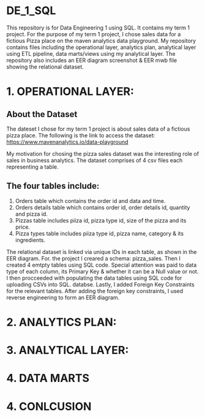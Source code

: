 # DE_1_SQL

This repository is for Data Engineering 1 using SQL. It contains my term 1 project. For the purpose of my term 1 project, I chose sales data for a fictious Pizza place on the maven analytics data playground. My repository contains files including the operational layer, analytics plan, analytical layer using ETL pipeline, data marts/views using my analytical layer. The repository also includes an EER diagram screenshot & EER mwb file showing the relational dataset. 

# 1. OPERATIONAL LAYER:

## About the Dataset
The dateset I chose for my term 1 project is about sales data of a fictious pizza place. The following is the link to access the dataset: https://www.mavenanalytics.io/data-playground

My motivation for chosing the pizza sales dataset was the interesting role of sales in business analytics. The dataset comprises of 4 csv files each 
representing a table. 

## The four tables include:

1. Orders table which contains the order id and data and time.
2. Orders details table which contains order id, order details id, quantity and pizza id.
3. Pizzas table includes piiza id, pizza type id, size of the pizza and its price.
4. Pizza types table includes piiza type id, pizza name, category & its ingredients.

The relational dataset is linked via unique IDs in each table, as shown in the EER diagram. For. the project I creared a schema: pizza_sales. Then I created 4 emtpty tables using SQL code. Special attention was paid to data type of each column, its Primary Key & whether it can be a Null value or not. I then procceeded with populating the data tables using SQL code for uploading CSVs into SQL. databse. Lastly, I added Foreign Key Constraints for the relevant tables. After adding the foreign key constraints, I used reverse engineering to form an EER diagram. 

# 2. ANALYTICS PLAN:


# 3. ANALYTICAL LAYER:


# 4. DATA MARTS

# 4. CONLCUSION

